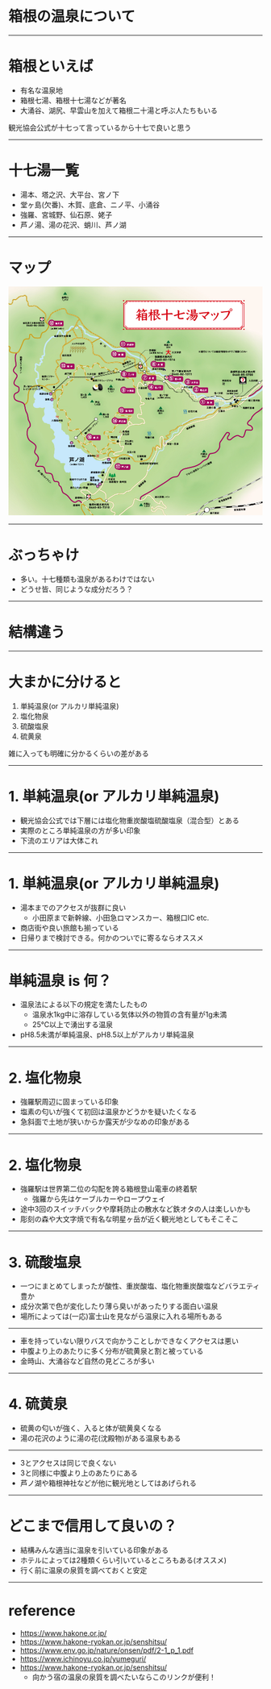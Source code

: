 <!-- classes: title -->

# 箱根の温泉について

---
# 箱根といえば
- 有名な温泉地
- 箱根七湯、箱根十七湯などが著名
- 大涌谷、湖尻、早雲山を加えて箱根二十湯と呼ぶ人たちもいる

観光協会公式が十七って言っているから十七で良いと思う

---
# 十七湯一覧
- 湯本、塔之沢、大平台、宮ノ下
- 堂ヶ島(欠番)、木賀、底倉、ニノ平、小涌谷
- 強羅、宮城野、仙石原、姥子
- 芦ノ湯、湯の花沢、蛸川、芦ノ湖

---
# マップ
![](../img/hakone_map.jpeg)

---
# ぶっちゃけ
- 多い。十七種類も温泉があるわけではない
- どうせ皆、同じような成分だろう？

---
# 結構違う

---
# 大まかに分けると
1. 単純温泉(or アルカリ単純温泉)
2. 塩化物泉
3. 硫酸塩泉
4. 硫黄泉

雑に入っても明確に分かるくらいの差がある

---
# 1. 単純温泉(or アルカリ単純温泉)
- 観光協会公式では下層には塩化物重炭酸塩硫酸塩泉（混合型）とある
- 実際のところ単純温泉の方が多い印象
- 下流のエリアは大体これ

---
# 1. 単純温泉(or アルカリ単純温泉)
- 湯本までのアクセスが抜群に良い
  - 小田原まで新幹線、小田急ロマンスカー、箱根口IC etc.
- 商店街や良い旅館も揃っている
- 日帰りまで検討できる。何かのついでに寄るならオススメ

---
# 単純温泉 is 何？
- 温泉法による以下の規定を満たしたもの
  - 温泉水1kg中に溶存している気体以外の物質の含有量が1g未満
  - 25℃以上で湧出する温泉
- pH8.5未満が単純温泉、pH8.5以上がアルカリ単純温泉

---
# 2. 塩化物泉
- 強羅駅周辺に固まっている印象
- 塩素の匂いが強くて初回は温泉かどうかを疑いたくなる
- 急斜面で土地が狭いからか露天が少なめの印象がある

---
# 2. 塩化物泉
- 強羅駅は世界第二位の勾配を誇る箱根登山電車の終着駅
  - 強羅から先はケーブルカーやロープウェイ
- 途中3回のスイッチバックや摩耗防止の散水など鉄オタの人は楽しいかも
- 彫刻の森や大文字焼で有名な明星ヶ岳が近く観光地としてもそこそこ

---
# 3. 硫酸塩泉
- 一つにまとめてしまったが酸性、重炭酸塩、塩化物重炭酸塩などバラエティ豊か
- 成分次第で色が変化したり薄ら臭いがあったりする面白い温泉
- 場所によっては(一応)富士山を見ながら温泉に入れる場所もある

---
- 車を持っていない限りバスで向かうことしかできなくアクセスは悪い
- 中腹より上のあたりに多く分布が硫黄泉と割と被っている
- 金時山、大涌谷など自然の見どころが多い

---
# 4. 硫黄泉
- 硫黄の匂いが強く、入ると体が硫黄臭くなる
- 湯の花沢のように湯の花(沈殿物)がある温泉もある

---
- 3とアクセスは同じで良くない
- 3と同様に中腹より上のあたりにある
- 芦ノ湖や箱根神社などが他に観光地としてはあげられる

---
# どこまで信用して良いの？
- 結構みんな適当に温泉を引いている印象がある
- ホテルによっては2種類くらい引いているところもある(オススメ)
- 行く前に温泉の泉質を調べておくと安定

---
# reference
- https://www.hakone.or.jp/
- https://www.hakone-ryokan.or.jp/senshitsu/
- https://www.env.go.jp/nature/onsen/pdf/2-1_p_1.pdf
- https://www.ichinoyu.co.jp/yumeguri/
- https://www.hakone-ryokan.or.jp/senshitsu/
  - 向かう宿の温泉の泉質を調べたいならこのリンクが便利！